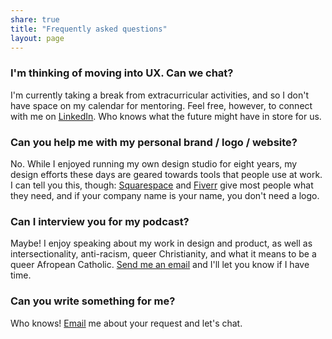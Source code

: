 ```yaml
---
share: true
title: "Frequently asked questions"
layout: page
---
```

### I'm thinking of moving into UX. Can we chat?
I'm currently taking a break from extracurricular activities, and so I don't have space on my calendar for mentoring. Feel free, however, to connect with me on [LinkedIn](https://nl.linkedin.com/in/zinzy). Who knows what the future might have in store for us.

### Can you help me with my personal brand / logo / website?
No. While I enjoyed running my own design studio for eight years, my design efforts these days are geared towards tools that people use at work. I can tell you this, though: [Squarespace](https://www.squarespace.com/) and [Fiverr](https://www.fiverr.com/categories/graphics-design) give most people what they need, and if your company name is your name, you don't need a logo.

### Can I interview you for my podcast?
Maybe! I enjoy speaking about my work in design and product, as well as intersectionality, anti-racism, queer Christianity, and what it means to be a queer Afropean Catholic. [Send me an email](/contact) and I'll let you know if I have time.

### Can you write something for me?
Who knows! [Email](/contact) me about your request and let's chat.
 


